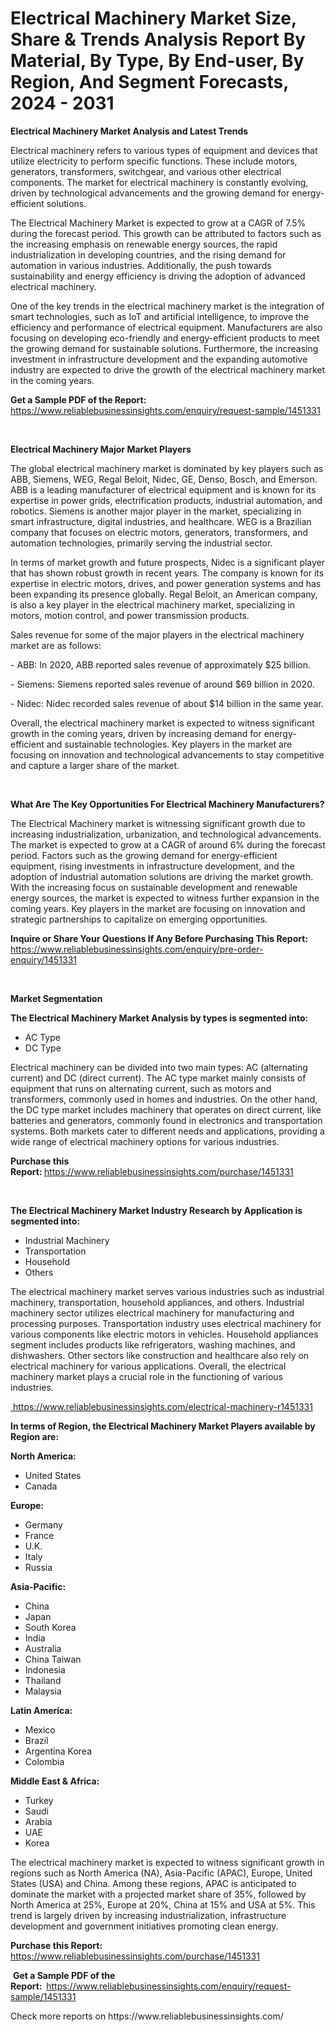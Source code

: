 <p><h1>Electrical Machinery Market Size, Share & Trends Analysis Report By Material, By Type, By End-user, By Region, And Segment Forecasts, 2024 - 2031</h1></p><p><strong>Electrical Machinery Market Analysis and Latest Trends</strong></p>
<p><p>Electrical machinery refers to various types of equipment and devices that utilize electricity to perform specific functions. These include motors, generators, transformers, switchgear, and various other electrical components. The market for electrical machinery is constantly evolving, driven by technological advancements and the growing demand for energy-efficient solutions.</p><p>The Electrical Machinery Market is expected to grow at a CAGR of 7.5% during the forecast period. This growth can be attributed to factors such as the increasing emphasis on renewable energy sources, the rapid industrialization in developing countries, and the rising demand for automation in various industries. Additionally, the push towards sustainability and energy efficiency is driving the adoption of advanced electrical machinery.</p><p>One of the key trends in the electrical machinery market is the integration of smart technologies, such as IoT and artificial intelligence, to improve the efficiency and performance of electrical equipment. Manufacturers are also focusing on developing eco-friendly and energy-efficient products to meet the growing demand for sustainable solutions. Furthermore, the increasing investment in infrastructure development and the expanding automotive industry are expected to drive the growth of the electrical machinery market in the coming years.</p></p>
<p><strong>Get a Sample PDF of the Report:&nbsp;</strong> <a href="https://www.reliablebusinessinsights.com/enquiry/request-sample/1451331">https://www.reliablebusinessinsights.com/enquiry/request-sample/1451331</a></p>
<p>&nbsp;</p>
<p><strong>Electrical Machinery Major Market Players</strong></p>
<p><p>The global electrical machinery market is dominated by key players such as ABB, Siemens, WEG, Regal Beloit, Nidec, GE, Denso, Bosch, and Emerson. ABB is a leading manufacturer of electrical equipment and is known for its expertise in power grids, electrification products, industrial automation, and robotics. Siemens is another major player in the market, specializing in smart infrastructure, digital industries, and healthcare. WEG is a Brazilian company that focuses on electric motors, generators, transformers, and automation technologies, primarily serving the industrial sector.</p><p>In terms of market growth and future prospects, Nidec is a significant player that has shown robust growth in recent years. The company is known for its expertise in electric motors, drives, and power generation systems and has been expanding its presence globally. Regal Beloit, an American company, is also a key player in the electrical machinery market, specializing in motors, motion control, and power transmission products.</p><p>Sales revenue for some of the major players in the electrical machinery market are as follows:</p><p>- ABB: In 2020, ABB reported sales revenue of approximately $25 billion.</p><p>- Siemens: Siemens reported sales revenue of around $69 billion in 2020.</p><p>- Nidec: Nidec recorded sales revenue of about $14 billion in the same year.</p><p>Overall, the electrical machinery market is expected to witness significant growth in the coming years, driven by increasing demand for energy-efficient and sustainable technologies. Key players in the market are focusing on innovation and technological advancements to stay competitive and capture a larger share of the market.</p></p>
<p>&nbsp;</p>
<p><strong>What Are The Key Opportunities For Electrical Machinery Manufacturers?</strong></p>
<p><p>The Electrical Machinery market is witnessing significant growth due to increasing industrialization, urbanization, and technological advancements. The market is expected to grow at a CAGR of around 6% during the forecast period. Factors such as the growing demand for energy-efficient equipment, rising investments in infrastructure development, and the adoption of industrial automation solutions are driving the market growth. With the increasing focus on sustainable development and renewable energy sources, the market is expected to witness further expansion in the coming years. Key players in the market are focusing on innovation and strategic partnerships to capitalize on emerging opportunities.</p></p>
<p><strong>Inquire or Share Your Questions If Any Before Purchasing This Report:</strong> <a href="https://www.reliablebusinessinsights.com/enquiry/pre-order-enquiry/1451331">https://www.reliablebusinessinsights.com/enquiry/pre-order-enquiry/1451331</a></p>
<p>&nbsp;</p>
<p><strong>Market Segmentation</strong></p>
<p><strong>The Electrical Machinery Market Analysis by types is segmented into:</strong></p>
<p><ul><li>AC Type</li><li>DC Type</li></ul></p>
<p><p>Electrical machinery can be divided into two main types: AC (alternating current) and DC (direct current). The AC type market mainly consists of equipment that runs on alternating current, such as motors and transformers, commonly used in homes and industries. On the other hand, the DC type market includes machinery that operates on direct current, like batteries and generators, commonly found in electronics and transportation systems. Both markets cater to different needs and applications, providing a wide range of electrical machinery options for various industries.</p></p>
<p><strong>Purchase this Report:&nbsp;</strong><a href="https://www.reliablebusinessinsights.com/purchase/1451331">https://www.reliablebusinessinsights.com/purchase/1451331</a></p>
<p>&nbsp;</p>
<p><strong>The Electrical Machinery Market Industry Research by Application is segmented into:</strong></p>
<p><ul><li>Industrial Machinery</li><li>Transportation</li><li>Household</li><li>Others</li></ul></p>
<p><p>The electrical machinery market serves various industries such as industrial machinery, transportation, household appliances, and others. Industrial machinery sector utilizes electrical machinery for manufacturing and processing purposes. Transportation industry uses electrical machinery for various components like electric motors in vehicles. Household appliances segment includes products like refrigerators, washing machines, and dishwashers. Other sectors like construction and healthcare also rely on electrical machinery for various applications. Overall, the electrical machinery market plays a crucial role in the functioning of various industries.</p></p>
<p><a href="https://www.reliablebusinessinsights.com/electrical-machinery-r1451331">&nbsp;https://www.reliablebusinessinsights.com/electrical-machinery-r1451331</a></p>
<p><strong>In terms of Region, the Electrical Machinery Market Players available by Region are:</strong></p>
<p>
    <p> <strong> North America: </strong>
        <ul>
            <li>United States</li>
            <li>Canada</li>
        </ul>
        </p> 
    <p> <strong> Europe: </strong>
        <ul>
            <li>Germany</li>
            <li>France</li>
            <li>U.K.</li>
            <li>Italy</li>
            <li>Russia</li>
        </ul>
        </p> 
    <p> <strong> Asia-Pacific: </strong>
        <ul>
            <li>China</li>
            <li>Japan</li>
            <li>South Korea</li>
            <li>India</li>
            <li>Australia</li>
            <li>China Taiwan</li>
            <li>Indonesia</li>
            <li>Thailand</li>
            <li>Malaysia</li>
        </ul>
        </p> 
    <p> <strong> Latin America: </strong>
        <ul>
            <li>Mexico</li>
            <li>Brazil</li>
            <li>Argentina Korea</li>
            <li>Colombia</li>
        </ul>
        </p> 
    <p> <strong> Middle East & Africa: </strong>
        <ul>
            <li>Turkey</li>
            <li>Saudi</li>
            <li>Arabia</li>
            <li>UAE</li>
            <li>Korea</li>
        </ul>
    </p>
    </p>
<p><p>The electrical machinery market is expected to witness significant growth in regions such as North America (NA), Asia-Pacific (APAC), Europe, United States (USA) and China. Among these regions, APAC is anticipated to dominate the market with a projected market share of 35%, followed by North America at 25%, Europe at 20%, China at 15% and USA at 5%. This trend is largely driven by increasing industrialization, infrastructure development and government initiatives promoting clean energy.</p></p>
<p><strong>Purchase this Report: </strong><a href="https://www.reliablebusinessinsights.com/purchase/1451331">https://www.reliablebusinessinsights.com/purchase/1451331</a></p>
<p>&nbsp;<strong>Get a Sample PDF of the Report:&nbsp;&nbsp;</strong><a href="https://www.reliablebusinessinsights.com/enquiry/request-sample/1451331">https://www.reliablebusinessinsights.com/enquiry/request-sample/1451331</a></p>
<p><strong></strong></p>
<p>Check more reports on https://www.reliablebusinessinsights.com/</p>